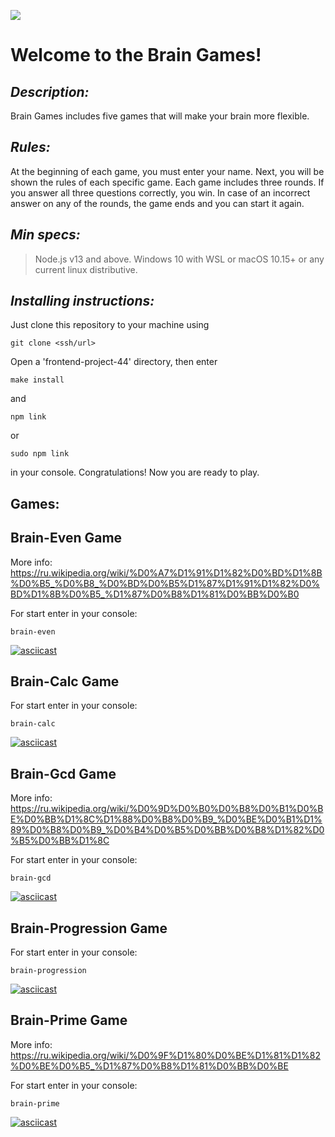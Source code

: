 <a href="https://codeclimate.com/github/DieWerkself/frontend-project-44/maintainability"><img src="https://api.codeclimate.com/v1/badges/8257451956e27be66dc1/maintainability" /></a>

# Welcome to the Brain Games!

## **_Description:_**

Brain Games includes five games that will make your brain more flexible.

## **_Rules:_**

At the beginning of each game, you must enter your name.
Next, you will be shown the rules of each specific game.
Each game includes three rounds. If you answer all three questions correctly, you win.
In case of an incorrect answer on any of the rounds, the game ends and you can start it again.

## **_Min specs:_**

> Node.js v13 and above.
> Windows 10 with WSL or macOS 10.15+ or any current linux distributive.

## **_Installing instructions:_**

Just clone this repository to your machine using

```
git clone <ssh/url>
```

Open a 'frontend-project-44' directory, then enter

```
make install
```

and

```
npm link
```

or

```
sudo npm link
```

in your console. Congratulations! Now you are ready to play.

## Games:

## Brain-Even Game

More info: https://ru.wikipedia.org/wiki/%D0%A7%D1%91%D1%82%D0%BD%D1%8B%D0%B5_%D0%B8_%D0%BD%D0%B5%D1%87%D1%91%D1%82%D0%BD%D1%8B%D0%B5_%D1%87%D0%B8%D1%81%D0%BB%D0%B0

For start enter in your console:

```
brain-even
```

[![asciicast](https://asciinema.org/a/Epzyi0mzEC2OzzLv6qOYoHFfN.svg)](https://asciinema.org/a/Epzyi0mzEC2OzzLv6qOYoHFfN)

## Brain-Calc Game

For start enter in your console:

```
brain-calc
```

[![asciicast](https://asciinema.org/a/IWJu267DEndugHptAI8jyPjNY.svg)](https://asciinema.org/a/IWJu267DEndugHptAI8jyPjNY)

## Brain-Gcd Game

More info: https://ru.wikipedia.org/wiki/%D0%9D%D0%B0%D0%B8%D0%B1%D0%BE%D0%BB%D1%8C%D1%88%D0%B8%D0%B9_%D0%BE%D0%B1%D1%89%D0%B8%D0%B9_%D0%B4%D0%B5%D0%BB%D0%B8%D1%82%D0%B5%D0%BB%D1%8C

For start enter in your console:

```
brain-gcd
```

[![asciicast](https://asciinema.org/a/llRf6ZeQK7DUxCAGwR6UwOtkt.svg)](https://asciinema.org/a/llRf6ZeQK7DUxCAGwR6UwOtkt)

## Brain-Progression Game

For start enter in your console:

```
brain-progression
```

[![asciicast](https://asciinema.org/a/Rf4mWMtQpWqN0Am8Ejup1EEyt.svg)](https://asciinema.org/a/Rf4mWMtQpWqN0Am8Ejup1EEyt)

## Brain-Prime Game

More info: https://ru.wikipedia.org/wiki/%D0%9F%D1%80%D0%BE%D1%81%D1%82%D0%BE%D0%B5_%D1%87%D0%B8%D1%81%D0%BB%D0%BE

For start enter in your console:

```
brain-prime
```

[![asciicast](https://asciinema.org/a/fqi3DOy3IO1NfNiVkJ3L7L5o7.svg)](https://asciinema.org/a/fqi3DOy3IO1NfNiVkJ3L7L5o7)
